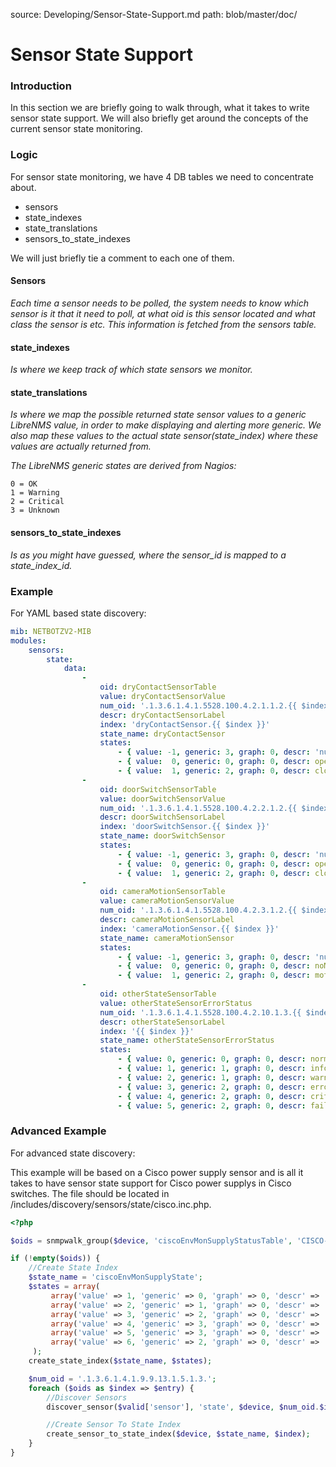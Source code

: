 source: Developing/Sensor-State-Support.md
path: blob/master/doc/
# Sensor State Support

### Introduction

In this section we are briefly going to walk through, what it takes to write sensor state support.
We will also briefly get around the concepts of the current sensor state monitoring.

### Logic

For sensor state monitoring, we have 4 DB tables we need to concentrate about.
- sensors
- state_indexes
- state_translations
- sensors_to_state_indexes

We will just briefly tie a comment to each one of them.

#### Sensors

*Each time a sensor needs to be polled, the system needs to know which sensor is it that it need to poll, at what oid is this sensor located and what class the sensor is etc.
This information is fetched from the sensors table.*

#### state_indexes

*Is where we keep track of which state sensors we monitor.*

#### state_translations

*Is where we map the possible returned state sensor values to a generic LibreNMS value, in order to make displaying and alerting more generic.
We also map these values to the actual state sensor(state_index) where these values are actually returned from.*


*The LibreNMS generic states are derived from Nagios:*

```
0 = OK
1 = Warning
2 = Critical
3 = Unknown
```

#### sensors_to_state_indexes

*Is as you might have guessed, where the sensor_id is mapped to a state_index_id.*

### Example

For YAML based state discovery:

```yaml
mib: NETBOTZV2-MIB
modules:
    sensors:
        state:
            data:
                -
                    oid: dryContactSensorTable
                    value: dryContactSensorValue
                    num_oid: '.1.3.6.1.4.1.5528.100.4.2.1.1.2.{{ $index }}'
                    descr: dryContactSensorLabel
                    index: 'dryContactSensor.{{ $index }}'
                    state_name: dryContactSensor
                    states:
                        - { value: -1, generic: 3, graph: 0, descr: 'null' }
                        - { value:  0, generic: 0, graph: 0, descr: open }
                        - { value:  1, generic: 2, graph: 0, descr: closed }
                -
                    oid: doorSwitchSensorTable
                    value: doorSwitchSensorValue
                    num_oid: '.1.3.6.1.4.1.5528.100.4.2.2.1.2.{{ $index }}'
                    descr: doorSwitchSensorLabel
                    index: 'doorSwitchSensor.{{ $index }}'
                    state_name: doorSwitchSensor
                    states:
                        - { value: -1, generic: 3, graph: 0, descr: 'null' }
                        - { value:  0, generic: 0, graph: 0, descr: open }
                        - { value:  1, generic: 2, graph: 0, descr: closed }
                -
                    oid: cameraMotionSensorTable
                    value: cameraMotionSensorValue
                    num_oid: '.1.3.6.1.4.1.5528.100.4.2.3.1.2.{{ $index }}'
                    descr: cameraMotionSensorLabel
                    index: 'cameraMotionSensor.{{ $index }}'
                    state_name: cameraMotionSensor
                    states:
                        - { value: -1, generic: 3, graph: 0, descr: 'null' }
                        - { value:  0, generic: 0, graph: 0, descr: noMotion }
                        - { value:  1, generic: 2, graph: 0, descr: motionDetected }
                -
                    oid: otherStateSensorTable
                    value: otherStateSensorErrorStatus
                    num_oid: '.1.3.6.1.4.1.5528.100.4.2.10.1.3.{{ $index }}'
                    descr: otherStateSensorLabel
                    index: '{{ $index }}'
                    state_name: otherStateSensorErrorStatus
                    states:
                        - { value: 0, generic: 0, graph: 0, descr: normal }
                        - { value: 1, generic: 1, graph: 0, descr: info }
                        - { value: 2, generic: 1, graph: 0, descr: warning }
                        - { value: 3, generic: 2, graph: 0, descr: error }
                        - { value: 4, generic: 2, graph: 0, descr: critical }
                        - { value: 5, generic: 2, graph: 0, descr: failure }
```

### Advanced Example
For advanced state discovery:

This example will be based on a Cisco power supply sensor and is all it takes to have sensor state support for Cisco power supplys in Cisco switches.
The file should be located in /includes/discovery/sensors/state/cisco.inc.php.

```php
<?php

$oids = snmpwalk_group($device, 'ciscoEnvMonSupplyStatusTable', 'CISCO-ENVMON-MIB');

if (!empty($oids)) {
    //Create State Index
    $state_name = 'ciscoEnvMonSupplyState';
    $states = array(
         array('value' => 1, 'generic' => 0, 'graph' => 0, 'descr' => 'normal'),
         array('value' => 2, 'generic' => 1, 'graph' => 0, 'descr' => 'warning'),
         array('value' => 3, 'generic' => 2, 'graph' => 0, 'descr' => 'critical'),
         array('value' => 4, 'generic' => 3, 'graph' => 0, 'descr' => 'shutdown'),
         array('value' => 5, 'generic' => 3, 'graph' => 0, 'descr' => 'notPresent'),
         array('value' => 6, 'generic' => 2, 'graph' => 0, 'descr' => 'notFunctioning'),
     );
    create_state_index($state_name, $states);

    $num_oid = '.1.3.6.1.4.1.9.9.13.1.5.1.3.';
    foreach ($oids as $index => $entry) {
        //Discover Sensors
        discover_sensor($valid['sensor'], 'state', $device, $num_oid.$index, $index, $state_name, $entry['ciscoEnvMonSupplyStatusDescr'], '1', '1', null, null, null, null, $entry['ciscoEnvMonSupplyState'], 'snmp', $index);

        //Create Sensor To State Index
        create_sensor_to_state_index($device, $state_name, $index);
    }
}
```
